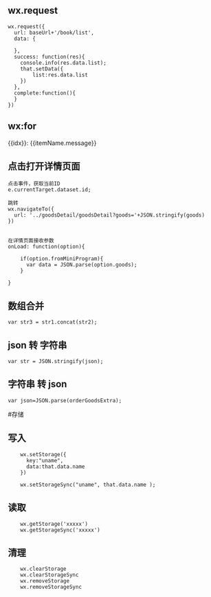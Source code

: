 
## wx.request

	wx.request({
      url: baseUrl+'/book/list',
      data: {
      
      },
      success: function(res){
        console.info(res.data.list);
        that.setData({
            list:res.data.list
        })
      },
      complete:function(){
      }
    })

## wx:for
<view wx:for="{{array}}" wx:for-index="idx" wx:for-item="itemName">
  {{idx}}: {{itemName.message}}
</view>




## 点击打开详情页面

	点击事件，获取当前ID
	e.currentTarget.dataset.id;

	跳转
	wx.navigateTo({
	  url: '../goodsDetail/goodsDetail?goods='+JSON.stringify(goods)
	})


	在详情页面接收参数
	onLoad: function(option){

	    if(option.fromMiniProgram){
	      var data = JSON.parse(option.goods);  
	    }

	}



## 数组合并
	var str3 = str1.concat(str2);
## json 转 字符串
	var str = JSON.stringify(json);
## 字符串 转 json
	var json=JSON.parse(orderGoodsExtra);

#存储
##	写入
		
		wx.setStorage({
		  key:"uname",
		  data:that.data.name
		})

		wx.setStorageSync("uname", that.data.name );
##	读取
		wx.getStorage('xxxxx')
		wx.getStorageSync('xxxxx')
##	清理
		wx.clearStorage
		wx.clearStorageSync
		wx.removeStorage
		wx.removeStorageSync



